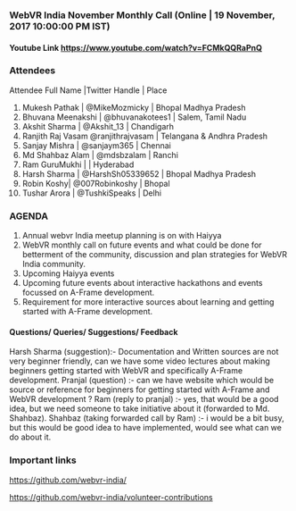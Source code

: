 ### WebVR India November Monthly Call (Online | 19 November, 2017 10:00:00 PM IST)
####  Youtube Link   https://www.youtube.com/watch?v=FCMkQQRaPnQ
### Attendees
Attendee Full Name |Twitter Handle | Place 
1. Mukesh Pathak | @MikeMozmicky | Bhopal Madhya Pradesh
2. Bhuvana Meenakshi | @bhuvanakotees1 | Salem, Tamil Nadu
3. Akshit Sharma | @Akshit_13 | Chandigarh
4. Ranjith Raj Vasam @ranjithrajvasam | Telangana & Andhra Pradesh
5. Sanjay Mishra | @sanjaym365 | Chennai
6. Md Shahbaz Alam | @mdsbzalam | Ranchi
7. Ram GuruMukhi | | Hyderabad 
8. Harsh Sharma | @HarshSh05339652 | Bhopal Madhya Pradesh
9. Robin Koshy| @007Robinkoshy | Bhopal
10. Tushar Arora | @TushkiSpeaks  | Delhi

### AGENDA
1. Annual webvr India meetup planning is on with Haiyya
2. WebVR monthly call on future events and what could be done for betterment of the community, discussion and plan strategies for WebVR India community.
3. Upcoming Haiyya events
4. Upcoming future events about interactive hackathons and events focussed on A-Frame development.
5. Requirement for more interactive sources about learning and getting started with A-Frame development.

#### Questions/ Queries/ Suggestions/ Feedback

Harsh Sharma (suggestion):- Documentation and Written sources are not very beginner friendly, can we have some video lectures about making beginners getting started with WebVR
 and specifically A-Frame development.
Pranjal (question) :- can we have website which would be source or reference for beginners for getting started with A-Frame and WebVR development ?
Ram (reply to pranjal) :- yes, that would be a good idea, but we need someone to take initiative about it (forwarded to Md. Shahbaz).
Shahbaz (taking forwarded call by Ram) :- i would be a bit busy, but this would be good idea to have implemented, would see what can we do about it.


### Important links

https://github.com/webvr-india/

https://github.com/webvr-india/volunteer-contributions
